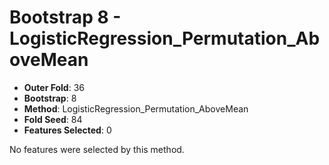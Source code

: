 # Bootstrap 8 - LogisticRegression_Permutation_AboveMean

- **Outer Fold**: 36
- **Bootstrap**: 8
- **Method**: LogisticRegression_Permutation_AboveMean
- **Fold Seed**: 84
- **Features Selected**: 0

No features were selected by this method.
